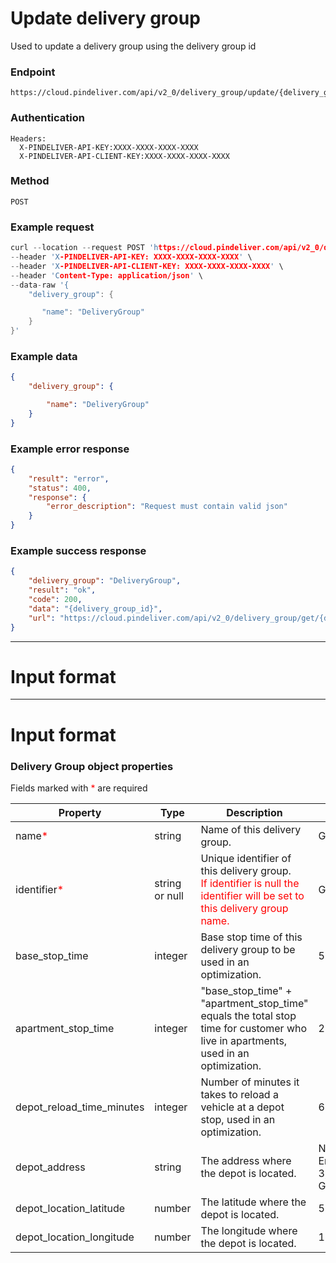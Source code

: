 # Update delivery group

Used to update a delivery group using the delivery group id

### Endpoint
```
https://cloud.pindeliver.com/api/v2_0/delivery_group/update/{delivery_group_id}
```

### Authentication
```
Headers:
  X-PINDELIVER-API-KEY:XXXX-XXXX-XXXX-XXXX
  X-PINDELIVER-API-CLIENT-KEY:XXXX-XXXX-XXXX-XXXX
```

### Method
```
POST
```

### Example request
```C
curl --location --request POST 'https://cloud.pindeliver.com/api/v2_0/delivery_group/update/{delivery_group_id}' \
--header 'X-PINDELIVER-API-KEY: XXXX-XXXX-XXXX-XXXX' \
--header 'X-PINDELIVER-API-CLIENT-KEY: XXXX-XXXX-XXXX-XXXX' \
--header 'Content-Type: application/json' \
--data-raw '{
    "delivery_group": {

       "name": "DeliveryGroup"
    }
}'
```

### Example data
```JSON
{
    "delivery_group": {

        "name": "DeliveryGroup"
    }
}
```

### Example error response
```JSON
{
    "result": "error",
    "status": 400,
    "response": {
        "error_description": "Request must contain valid json"
    }
}
```

### Example success response
```JSON
{
    "delivery_group": "DeliveryGroup",
    "result": "ok",
    "code": 200,
    "data": "{delivery_group_id}",
    "url": "https://cloud.pindeliver.com/api/v2_0/delivery_group/get/{delivery_group_id}"
}
```

---

# Input format

---

# Input format

### Delivery Group object properties

Fields marked with <font color='red'>*</font> are required

|Property|Type|Description|Example|
|--------|----|-----------|-------|
|name<font color='red'>*</font>|string|Name of this delivery group.|Göteborg|
|identifier<font color='red'>*</font>|string or null|Unique identifier of this delivery group. <br><font color='red'>If identifier is null the identifier will be set to this delivery group name.</font>|Göteborg|
|base_stop_time|integer|Base stop time of this delivery group to be used in an optimization.|5|
apartment_stop_time|integer|"base_stop_time" + "apartment_stop_time" equals the total stop time for customer who live in apartments, used in an optimization.|2|
depot_reload_time_minutes|integer|Number of minutes it takes to reload a vehicle at a depot stop, used in an optimization.|65|
depot_address|string|The address where the depot is located.|Nils Ericsonsplatsen 3, 411 03 Göteborg|
depot_location_latitude|number|The latitude where the depot is located.|57.7091409|
depot_location_longitude|number|The longitude where the depot is located.|11.9712367|
